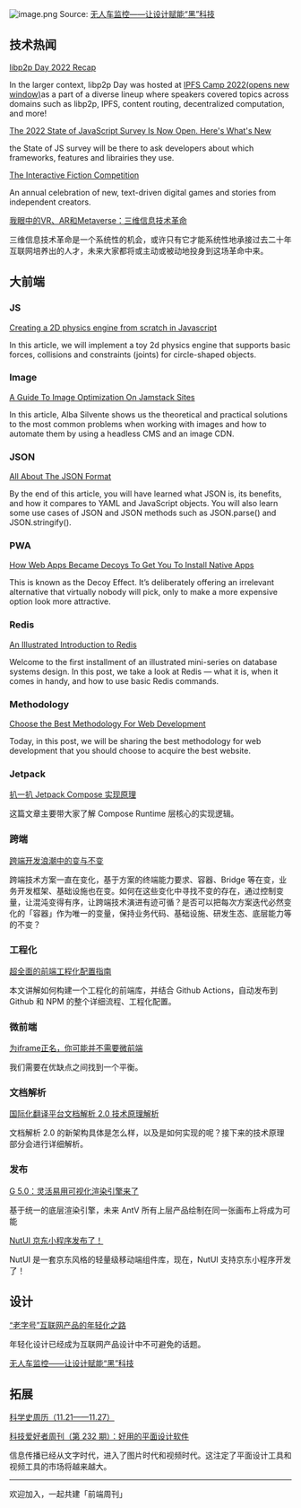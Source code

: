 ![image.png](https://cdn.nlark.com/yuque/0/2022/png/85771/1669598907746-6d2f324e-5983-4ea9-914c-6bfb2d16de9f.png#averageHue=%236e6f6d&clientId=uf65dae2d-75c9-4&crop=0&crop=0&crop=1&crop=1&from=paste&height=304&id=u017f3cad&margin=%5Bobject%20Object%5D&name=image.png&originHeight=608&originWidth=1080&originalType=binary&ratio=1&rotation=0&showTitle=false&size=236950&status=done&style=none&taskId=u5725f476-b1d3-474d-a9a9-941853ec166&title=&width=540)
Source: [无人车监控——让设计赋能“黑”科技](https://mp.weixin.qq.com/s/vepOByX0XOpRkzaULapCqA)
## 技术热闻
[libp2p Day 2022 Recap](https://blog.ipfs.tech/2022-11-22-libp2p-day-2022-recap/)

In the larger context, libp2p Day was hosted at [IPFS Camp 2022(opens new window)](https://2022.ipfs.camp/)as a part of a diverse lineup where speakers covered topics across domains such as libp2p, IPFS, content routing, decentralized computation, and more!

[The 2022 State of JavaScript Survey Is Now Open. Here's What's New](https://dev.to/sachagreif/take-the-2022-state-of-javascript-survey-5ap6)

the State of JS survey will be there to ask developers about which frameworks, features and librairies they use.

[The Interactive Fiction Competition](https://ifcomp.org/)

An annual celebration of new, text-driven digital games and stories from independent creators.

[我眼中的VR、AR和Metaverse：三维信息技术革命](https://mp.weixin.qq.com/s/y_VUQJnE5PbwMe9_T_PsxQ)

三维信息技术革命是一个系统性的机会，或许只有它才能系统性地承接过去二十年互联网培养出的人才，未来大家都将或主动或被动地投身到这场革命中来。

## 大前端
### JS
[Creating a 2D physics engine from scratch in Javascript](https://ailef.tech/2022/11/12/creating-a-2d-physics-engine-from-scratch-in-javascript/)

In this article, we will implement a toy 2d physics engine that supports basic forces, collisions and constraints (joints) for circle-shaped objects. 

### Image
[A Guide To Image Optimization On Jamstack Sites](https://www.smashingmagazine.com/2022/11/guide-image-optimization-jamstack-sites/)

In this article, Alba Silvente shows us the theoretical and practical solutions to the most common problems when working with images and how to automate them by using a headless CMS and an image CDN.

### JSON
[All About The JSON Format](https://blog.openreplay.com/all-about-the-json-format/)

By the end of this article, you will have learned what JSON is, its benefits, and how it compares to YAML and JavaScript objects. You will also learn some use cases of JSON and JSON methods such as JSON.parse() and JSON.stringify().

### PWA
[How Web Apps Became Decoys To Get You To Install Native Apps](https://itnext.io/how-web-apps-became-decoys-to-get-you-to-install-native-apps-31cc5a9c4462)

This is known as the Decoy Effect. It’s deliberately offering an irrelevant alternative that virtually nobody will pick, only to make a more expensive option look more attractive.

### Redis
[An Illustrated Introduction to Redis](https://developer.salesforce.com/blogs/2022/11/an-illustrated-introduction-to-redis)

Welcome to the first installment of an illustrated mini-series on database systems design. In this post, we take a look at Redis — what it is, when it comes in handy, and how to use basic Redis commands.

### Methodology
[Choose the Best Methodology For Web Development](https://medium.com/front-end-weekly/choose-the-best-methodology-for-web-development-af4c46e65de2)

Today, in this post, we will be sharing the best methodology for web development that you should choose to acquire the best website.

### Jetpack
[扒一扒 Jetpack Compose 实现原理](https://mp.weixin.qq.com/s/tMKJfsItVyPvs_a5OKXhUw)

这篇文章主要带大家了解 Compose Runtime 层核心的实现逻辑。

### 跨端
[跨端开发浪潮中的变与不变](https://mp.weixin.qq.com/s/Lq7XUc84Cft6dZpVcy6-8w)

跨端技术方案一直在变化，基于方案的终端能力要求、容器、Bridge 等在变，业务开发框架、基础设施也在变。如何在这些变化中寻找不变的存在，通过控制变量，让混沌变得有序，让跨端技术演进有迹可循？是否可以把每次方案迭代必然变化的「容器」作为唯一的变量，保持业务代码、基础设施、研发生态、底层能力等的不变？

### 工程化
[超全面的前端工程化配置指南](https://mp.weixin.qq.com/s/PmKsmT2rFtYqjy2XmPYhEQ)

本文讲解如何构建一个工程化的前端库，并结合 Github Actions，自动发布到 Github 和 NPM 的整个详细流程、工程化配置。

### 微前端
[为iframe正名，你可能并不需要微前端](https://mp.weixin.qq.com/s/Sp2hlxUcY45-v9nlIhEOow)

我们需要在优缺点之间找到一个平衡。

### 文档解析
[国际化翻译平台文档解析 2.0 技术原理解析](https://mp.weixin.qq.com/s/KHEBKiJYqPEzI21frY6R5w)

文档解析 2.0 的新架构具体是怎么样，以及是如何实现的呢？接下来的技术原理部分会进行详细解析。

### 发布
[G 5.0：灵活易用可视化渲染引擎来了](https://mp.weixin.qq.com/s/nqIc7XR2j-k08TKzL264kg)

基于统一的底层渲染引擎，未来 AntV 所有上层产品绘制在同一张画布上将成为可能

[NutUI 京东小程序发布了！](https://mp.weixin.qq.com/s/SqA0j774GyLG-I1DNz3Afg)

NutUI 是一套京东风格的轻量级移动端组件库，现在，NutUI 支持京东小程序开发了！

## 设计
[“老字号”互联网产品的年轻化之路](https://mp.weixin.qq.com/s/fcXlqRqCnWGG3QxM9-QxYw)

年轻化设计已经成为互联网产品设计中不可避免的话题。

[无人车监控——让设计赋能“黑”科技](https://mp.weixin.qq.com/s/vepOByX0XOpRkzaULapCqA)


## 拓展
[科学史周历（11.21——11.27）](https://mp.weixin.qq.com/s/ifXBwYexA0tgEOkq9V1bEg)


[科技爱好者周刊（第 232 期）：好用的平面设计软件](http://www.ruanyifeng.com/blog/2022/11/weekly-issue-232.html)

信息传播已经从文字时代，进入了图片时代和视频时代。这注定了平面设计工具和视频工具的市场将越来越大。

---

欢迎加入，一起共建「前端周刊」

